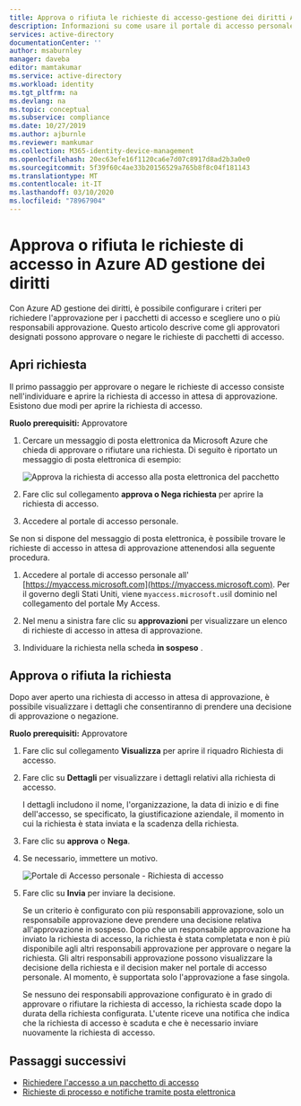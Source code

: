 ```yaml
---
title: Approva o rifiuta le richieste di accesso-gestione dei diritti Azure AD
description: Informazioni su come usare il portale di accesso personale per approvare o negare le richieste a un pacchetto di accesso in Azure Active Directory gestione dei diritti.
services: active-directory
documentationCenter: ''
author: msaburnley
manager: daveba
editor: mamtakumar
ms.service: active-directory
ms.workload: identity
ms.tgt_pltfrm: na
ms.devlang: na
ms.topic: conceptual
ms.subservice: compliance
ms.date: 10/27/2019
ms.author: ajburnle
ms.reviewer: mamkumar
ms.collection: M365-identity-device-management
ms.openlocfilehash: 20ec63efe16f1120ca6e7d07c8917d8ad2b3a0e0
ms.sourcegitcommit: 5f39f60c4ae33b20156529a765b8f8c04f181143
ms.translationtype: MT
ms.contentlocale: it-IT
ms.lasthandoff: 03/10/2020
ms.locfileid: "78967904"
---
```

# <a name="approve-or-deny-access-requests-in-azure-ad-entitlement-management"></a>Approva o rifiuta le richieste di accesso in Azure AD gestione dei diritti

Con Azure AD gestione dei diritti, è possibile configurare i criteri per richiedere l'approvazione per i pacchetti di accesso e scegliere uno o più responsabili approvazione. Questo articolo descrive come gli approvatori designati possono approvare o negare le richieste di pacchetti di accesso.

## <a name="open-request"></a>Apri richiesta

Il primo passaggio per approvare o negare le richieste di accesso consiste nell'individuare e aprire la richiesta di accesso in attesa di approvazione. Esistono due modi per aprire la richiesta di accesso.

**Ruolo prerequisiti:** Approvatore

1. Cercare un messaggio di posta elettronica da Microsoft Azure che chieda di approvare o rifiutare una richiesta. Di seguito è riportato un messaggio di posta elettronica di esempio:

    ![Approva la richiesta di accesso alla posta elettronica del pacchetto](./media/entitlement-management-shared/approver-request-email.png)

1. Fare clic sul collegamento **approva o Nega richiesta** per aprire la richiesta di accesso.

1. Accedere al portale di accesso personale.

Se non si dispone del messaggio di posta elettronica, è possibile trovare le richieste di accesso in attesa di approvazione attenendosi alla seguente procedura.

1. Accedere al portale di accesso personale all' [https://myaccess.microsoft.com](https://myaccess.microsoft.com).  Per il governo degli Stati Uniti, viene `myaccess.microsoft.us`il dominio nel collegamento del portale My Access.

1. Nel menu a sinistra fare clic su **approvazioni** per visualizzare un elenco di richieste di accesso in attesa di approvazione.

1. Individuare la richiesta nella scheda **in sospeso** .

## <a name="approve-or-deny-request"></a>Approva o rifiuta la richiesta

Dopo aver aperto una richiesta di accesso in attesa di approvazione, è possibile visualizzare i dettagli che consentiranno di prendere una decisione di approvazione o negazione.

**Ruolo prerequisiti:** Approvatore

1. Fare clic sul collegamento **Visualizza** per aprire il riquadro Richiesta di accesso.

1. Fare clic su **Dettagli** per visualizzare i dettagli relativi alla richiesta di accesso.

    I dettagli includono il nome, l'organizzazione, la data di inizio e di fine dell'accesso, se specificato, la giustificazione aziendale, il momento in cui la richiesta è stata inviata e la scadenza della richiesta.

1. Fare clic su **approva** o **Nega**.

1. Se necessario, immettere un motivo.

    ![Portale di Accesso personale - Richiesta di accesso](./media/entitlement-management-request-approve/my-access-approve-request.png)

1. Fare clic su **Invia** per inviare la decisione.

    Se un criterio è configurato con più responsabili approvazione, solo un responsabile approvazione deve prendere una decisione relativa all'approvazione in sospeso. Dopo che un responsabile approvazione ha inviato la richiesta di accesso, la richiesta è stata completata e non è più disponibile agli altri responsabili approvazione per approvare o negare la richiesta. Gli altri responsabili approvazione possono visualizzare la decisione della richiesta e il decision maker nel portale di accesso personale. Al momento, è supportata solo l'approvazione a fase singola.

    Se nessuno dei responsabili approvazione configurato è in grado di approvare o rifiutare la richiesta di accesso, la richiesta scade dopo la durata della richiesta configurata. L'utente riceve una notifica che indica che la richiesta di accesso è scaduta e che è necessario inviare nuovamente la richiesta di accesso.

## <a name="next-steps"></a>Passaggi successivi

- [Richiedere l'accesso a un pacchetto di accesso](entitlement-management-request-access.md)
- [Richieste di processo e notifiche tramite posta elettronica](entitlement-management-process.md)
